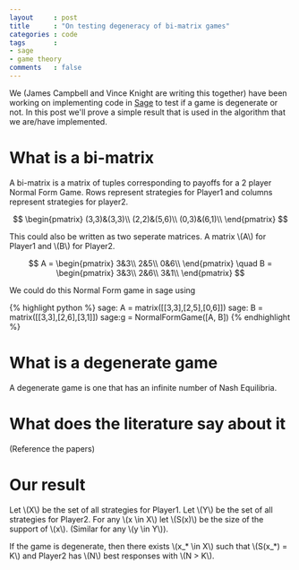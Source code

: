 ```yaml
---
layout     : post
title      : "On testing degeneracy of bi-matrix games"
categories : code
tags       :
- sage
- game theory
comments   : false
---
```


We (James Campbell and Vince Knight are writing this together) have been working
on implementing code in [Sage](http://www.sagemath.org/) to test if a game is
degenerate or not. In this post we'll prove a simple result that is used in the
algorithm that we are/have implemented.

# What is a bi-matrix
A bi-matrix is a matrix of tuples corresponding to payoffs for a 2 player Normal Form Game.
Rows represent strategies for Player1 and columns represent strategies for player2.

$$
\begin{pmatrix}
(3,3)&(3,3)\\
(2,2)&(5,6)\\
(0,3)&(6,1)\\
\end{pmatrix}
$$

This could also be written as two seperate matrices. A matrix \\(A\\) for Player1 and \\(B\\) for Player2.

$$
A = 
\begin{pmatrix}
3&3\\
2&5\\
0&6\\
\end{pmatrix}
\quad
B = 
\begin{pmatrix}
3&3\\
2&6\\
3&1\\
\end{pmatrix}
$$

We could do this Normal Form game in sage using

{% highlight python %}
sage: A = matrix([[3,3],[2,5],[0,6]])
sage: B = matrix([[3,3],[2,6],[3,1]])
sage:g = NormalFormGame([A, B])
{% endhighlight %}

# What is a degenerate game
A degenerate game is one that has an infinite number of Nash Equilibria.

# What does the literature say about it
(Reference the papers)

# Our result
Let \\(X\\) be the set of all strategies for Player1.
Let \\(Y\\) be the set of all strategies for Player2.
For any \\(x \in X\\) let \\(S(x)\\) be the size of the support of \\(x\\).
(Similar for any \\(y \in Y\\)).

If the game is degenerate, then there exists \\(x_* \in X\\) such that \\(S(x_*) = K\\) and Player2 has \\(N\\) best responses with \\(N > K\\).